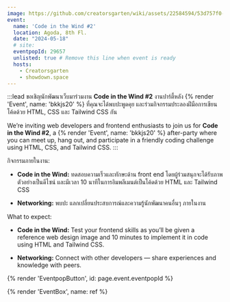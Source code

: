 ```yaml
---
image: https://github.com/creatorsgarten/wiki/assets/22584594/53d757f0-7dc2-4360-b3a4-8cc3413eae8b
event:
  name: 'Code in the Wind #2'
  location: Agoda, 8th Fl.
  date: "2024-05-18"
  # site:
  eventpopId: 29657
  unlisted: true # Remove this line when event is ready
  hosts:
    - Creatorsgarten
    - showdown.space
---
```


:::lead
ขอเชิญนักพัฒนาเว็บมาร่วมงาน **Code in the Wind #2** งานปาร์ตี้หลัง {% render 'Event', name: 'bkkjs20' %} ที่คุณจะได้พบปะพูดคุย และร่วมกิจกรรมประลองฝีมือการเขียนโค้ดด้วย HTML, CSS และ Tailwind CSS กัน

We’re inviting web developers and frontend enthusiasts to join us for **Code in the Wind #2**, a {% render 'Event', name: 'bkkjs20' %} after-party where you can meet up, hang out, and participate in a friendly coding challenge using HTML, CSS, and Tailwind CSS.
:::

กิจกรรมภายในงาน:

- **Code in the Wind:** ทดสอบความเร็วและทักษะด้าน front end โดยผู้ร่วมสนุกจะได้รับภาพตัวอย่างเป็นดีไซน์ และมีเวลา 10 นาทีในการอิมพลีเมนต์เป็นโค้ดด้วย HTML และ Tailwind CSS

- **Networking:** พบปะ แลกเปลี่ยนประสบการณ์และความรู้นักพัฒนาคนอื่นๆ ภายในงาน

What to expect:

- **Code in the Wind:** Test your frontend skills as you’ll be given a reference web design image and 10 minutes to implement it in code using HTML and Tailwind CSS.

- **Networking:** Connect with other developers — share experiences and knowledge with peers.

{% render 'EventpopButton', id: page.event.eventpopId %}

{% render 'EventBox', name: ref %}
